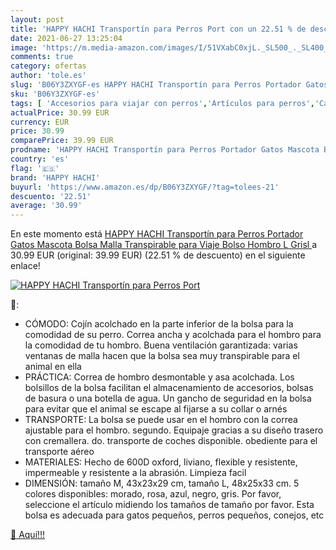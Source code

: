 ```yaml
---
layout: post
title: 'HAPPY HACHI Transportín para Perros Port con un 22.51 % de descuento'
date: 2021-06-27 13:25:04
image: 'https://m.media-amazon.com/images/I/51VXabC0xjL._SL500_._SL400_.jpg'
comments: true
category: ofertas
author: 'tole.es'
slug: 'B06Y3ZXYGF-es HAPPY HACHI Transportín para Perros Portador Gatos Mascota...'
sku: 'B06Y3ZXYGF-es'
tags: [ 'Accesorios para viajar con perros','Artículos para perros','Capazos de coche para perros','Productos para mascotas','Transportadoras y productos de viaje','bolso','happy hachi', ]
actualPrice: 30.99 EUR
currency: EUR
price: 30.99
comparePrice: 39.99 EUR
prodname: 'HAPPY HACHI Transportín para Perros Portador Gatos Mascota Bolsa Malla Transpirable para Viaje Bolso Hombro L  Grisl '
country: 'es'
flag: '🇪🇸'
brand: 'HAPPY HACHI'
buyurl: 'https://www.amazon.es/dp/B06Y3ZXYGF/?tag=tolees-21'
descuento: '22.51'
average: '30.99'
---
```


En este momento está [HAPPY HACHI Transportín para Perros Portador Gatos Mascota Bolsa Malla Transpirable para Viaje Bolso Hombro L  Grisl ](https://www.amazon.es/dp/B06Y3ZXYGF/?tag=tolees-21) a 30.99 EUR (original: 39.99 EUR) (22.51 %  de descuento) en el siguiente enlace!

[![HAPPY HACHI Transportín para Perros Port](https://m.media-amazon.com/images/I/51VXabC0xjL._SL500_._SL400_.jpg)](https://www.amazon.es/dp/B06Y3ZXYGF/?tag=tolees-21)

🔎:

- CÓMODO: Cojín acolchado en la parte inferior de la bolsa para la comodidad de su perro. Correa ancha y acolchada para el hombro para la comodidad de tu hombro. Buena ventilación garantizada: varias ventanas de malla hacen que la bolsa sea muy transpirable para el animal en ella
- PRÁCTICA: Correa de hombro desmontable y asa acolchada. Los bolsillos de la bolsa facilitan el almacenamiento de accesorios, bolsas de basura o una botella de agua. Un gancho de seguridad en la bolsa para evitar que el animal se escape al fijarse a su collar o arnés
- TRANSPORTE: La bolsa se puede usar en el hombro con la correa ajustable para el hombro. segundo. Equipaje gracias a su diseño trasero con cremallera. do. transporte de coches disponible. obediente para el transporte aéreo
- MATERIALES: Hecho de 600D oxford, liviano, flexible y resistente, impermeable y resistente a la abrasión. Limpieza facil
- DIMENSIÓN: tamaño M, 43x23x29 cm, tamaño L, 48x25x33 cm. 5 colores disponibles: morado, rosa, azul, negro, gris. Por favor, seleccione el artículo midiendo los tamaños de tamaño por favor. Esta bolsa es adecuada para gatos pequeños, perros pequeños, conejos, etc

[🛒 Aquí!!!](https://www.amazon.es/dp/B06Y3ZXYGF/?tag=tolees-21)
